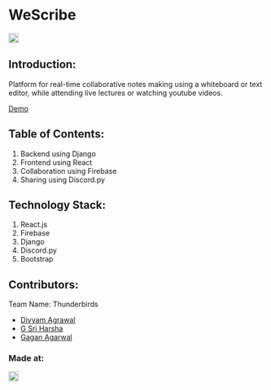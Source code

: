 # WeScribe
<p align="center">
</p>

<a href="https://hack36.com"> <img src="http://bit.ly/BuiltAtHack36" height=20px> </a>


## Introduction:
  Platform for real-time collaborative notes making using a whiteboard or text editor, while attending live lectures or watching youtube videos.
  
  [Demo](https://the-thunderbirds.github.io/WeScribe-Frontend/)

## Table of Contents:
  1) Backend using Django
  2) Frontend using React
  3) Collaboration using Firebase
  4) Sharing using Discord.py

## Technology Stack:
  1) React.js
  2) Firebase
  3) Django
  4) Discord.py
  5) Bootstrap
  

## Contributors:

Team Name: Thunderbirds

* [Divyam Agrawal](https://github.com/divyamagwl)
* [G Sri Harsha](https://github.com/GSri30)
* [Gagan Agarwal](https://github.com/GaganAgarwal77)


### Made at:
<a href="https://hack36.com"> <img src="http://bit.ly/BuiltAtHack36" height=20px> </a>
